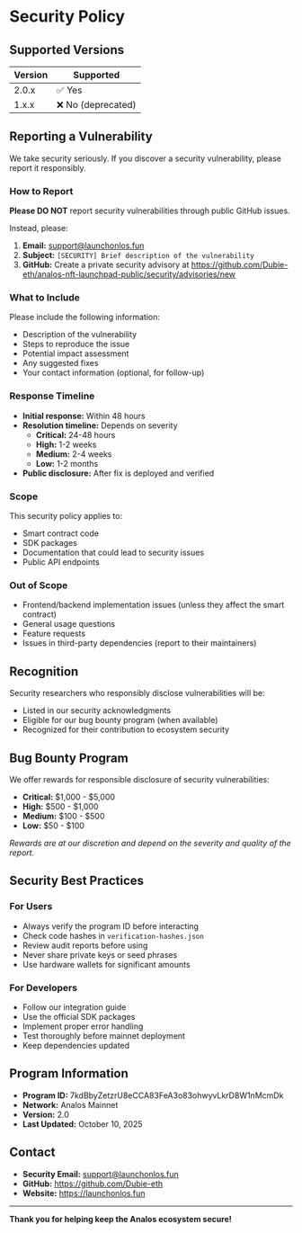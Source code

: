 # Security Policy

## Supported Versions

| Version | Supported          |
| ------- | ------------------ |
| 2.0.x   | ✅ Yes             |
| 1.x.x   | ❌ No (deprecated) |

## Reporting a Vulnerability

We take security seriously. If you discover a security vulnerability, please report it responsibly.

### How to Report

**Please DO NOT** report security vulnerabilities through public GitHub issues.

Instead, please:

1. **Email:** support@launchonlos.fun
2. **Subject:** `[SECURITY] Brief description of the vulnerability`
3. **GitHub:** Create a private security advisory at https://github.com/Dubie-eth/analos-nft-launchpad-public/security/advisories/new

### What to Include

Please include the following information:

- Description of the vulnerability
- Steps to reproduce the issue
- Potential impact assessment
- Any suggested fixes
- Your contact information (optional, for follow-up)

### Response Timeline

- **Initial response:** Within 48 hours
- **Resolution timeline:** Depends on severity
  - **Critical:** 24-48 hours
  - **High:** 1-2 weeks
  - **Medium:** 2-4 weeks
  - **Low:** 1-2 months
- **Public disclosure:** After fix is deployed and verified

### Scope

This security policy applies to:

- Smart contract code
- SDK packages
- Documentation that could lead to security issues
- Public API endpoints

### Out of Scope

- Frontend/backend implementation issues (unless they affect the smart contract)
- General usage questions
- Feature requests
- Issues in third-party dependencies (report to their maintainers)

## Recognition

Security researchers who responsibly disclose vulnerabilities will be:

- Listed in our security acknowledgments
- Eligible for our bug bounty program (when available)
- Recognized for their contribution to ecosystem security

## Bug Bounty Program

We offer rewards for responsible disclosure of security vulnerabilities:

- **Critical:** $1,000 - $5,000
- **High:** $500 - $1,000
- **Medium:** $100 - $500
- **Low:** $50 - $100

*Rewards are at our discretion and depend on the severity and quality of the report.*

## Security Best Practices

### For Users
- Always verify the program ID before interacting
- Check code hashes in `verification-hashes.json`
- Review audit reports before using
- Never share private keys or seed phrases
- Use hardware wallets for significant amounts

### For Developers
- Follow our integration guide
- Use the official SDK packages
- Implement proper error handling
- Test thoroughly before mainnet deployment
- Keep dependencies updated

## Program Information

- **Program ID:** 7kdBbyZetzrU8eCCA83FeA3o83ohwyvLkrD8W1nMcmDk
- **Network:** Analos Mainnet
- **Version:** 2.0
- **Last Updated:** October 10, 2025

## Contact

- **Security Email:** support@launchonlos.fun
- **GitHub:** https://github.com/Dubie-eth
- **Website:** https://launchonlos.fun

---

**Thank you for helping keep the Analos ecosystem secure!**
